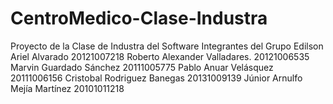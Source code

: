 # CentroMedico-Clase-Industra
Proyecto de la Clase de Industra del Software
Integrantes del Grupo 
Edilson Ariel Alvarado 			20121007218
Roberto Alexander Valladares. 20121006535
Marvin Guardado Sánchez 			20111005775
Pablo Anuar Velásquez 			20111006156
Cristobal Rodriguez Banegas 		20131009139
Júnior Arnulfo Mejía Martínez 		20101011218 
